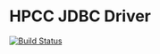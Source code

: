 # HPCC JDBC Driver

[![Build Status](https://travis-ci.org/bp2014n2/hpcc-jdbc.svg?branch=master)](https://travis-ci.org/bp2014n2/hpcc-jdbc)
